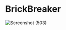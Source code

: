 # BrickBreaker
![Screenshot (503)](https://github.com/harisrijaa-9/BrickBreaker/assets/110247141/87aa1a91-e13d-4381-a2d6-47f00f004abf)

